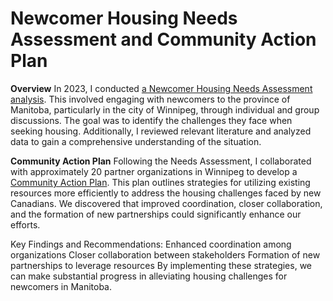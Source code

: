 # Newcomer Housing Needs Assessment and Community Action Plan

**Overview**
In 2023, I conducted [a Newcomer Housing Needs Assessment analysis](https://mansomanitoba.ca/wp-content/uploads/2023/10/Needs-Assessment-Final-Oct-2023.pdf). This involved engaging with newcomers to the province of Manitoba, particularly in the city of Winnipeg, through individual and group discussions. The goal was to identify the challenges they face when seeking housing. Additionally, I reviewed relevant literature and analyzed data to gain a comprehensive understanding of the situation.

**Community Action Plan**
Following the Needs Assessment, I collaborated with approximately 20 partner organizations in Winnipeg to develop a [Community Action Plan](https://mansomanitoba.ca/resources/partnerships-for-better-housing-a-newcomer-housing-needs-assessment-by-altered-minds/). This plan outlines strategies for utilizing existing resources more efficiently to address the housing challenges faced by new Canadians. We discovered that improved coordination, closer collaboration, and the formation of new partnerships could significantly enhance our efforts.

Key Findings and Recommendations:
Enhanced coordination among organizations
Closer collaboration between stakeholders
Formation of new partnerships to leverage resources
By implementing these strategies, we can make substantial progress in alleviating housing challenges for newcomers in Manitoba.
